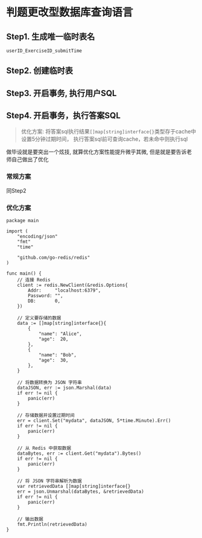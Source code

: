 # 判题更改型数据库查询语言

## Step1. 生成唯一临时表名
`userID_ExerciseID_submitTime`

## Step2. 创建临时表
## Step3. 开启事务, 执行用户SQL

## Step4. 开启事务，执行答案SQL
> 优化方案: 将答案sql执行结果`[]map[string]interface{}`类型存于cache中设置5分钟过期时间，
> 执行答案sql前可查询cache，若未命中则执行sql
>
做毕设就是要突出一个炫技, 就算优化方案性能提升微乎其微, 但是就是要告诉老师自己做出了优化
### 常规方案
同Step2
### 优化方案


```
package main

import (
	"encoding/json"
	"fmt"
	"time"

	"github.com/go-redis/redis"
)

func main() {
	// 连接 Redis
	client := redis.NewClient(&redis.Options{
		Addr:     "localhost:6379",
		Password: "",
		DB:       0,
	})

	// 定义要存储的数据
	data := []map[string]interface{}{
		{
			"name": "Alice",
			"age":  20,
		},
		{
			"name": "Bob",
			"age":  30,
		},
	}

	// 将数据转换为 JSON 字符串
	dataJSON, err := json.Marshal(data)
	if err != nil {
		panic(err)
	}

	// 存储数据并设置过期时间
	err = client.Set("mydata", dataJSON, 5*time.Minute).Err()
	if err != nil {
		panic(err)
	}

	// 从 Redis 中获取数据
	dataBytes, err := client.Get("mydata").Bytes()
	if err != nil {
		panic(err)
	}

	// 将 JSON 字符串解析为数据
	var retrievedData []map[string]interface{}
	err = json.Unmarshal(dataBytes, &retrievedData)
	if err != nil {
		panic(err)
	}

	// 输出数据
	fmt.Println(retrievedData)
}


```